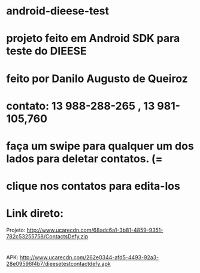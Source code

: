 # android-dieese-test
#
# projeto feito em Android SDK para teste do DIEESE
# feito por Danilo Augusto de Queiroz
# contato: 13 988-288-265 , 13 981-105,760
#
# faça um swipe para qualquer um dos lados para deletar contatos. (=
# clique nos contatos para edita-los
#
# Link direto:
Projeto: http://www.ucarecdn.com/68adc6a1-3b81-4859-9351-782c53255758/ContactsDefy.zip
#
APK: http://www.ucarecdn.com/262e0344-afd5-4493-92a3-28e09596f4b7/dieesetestcontactdefy.apk
